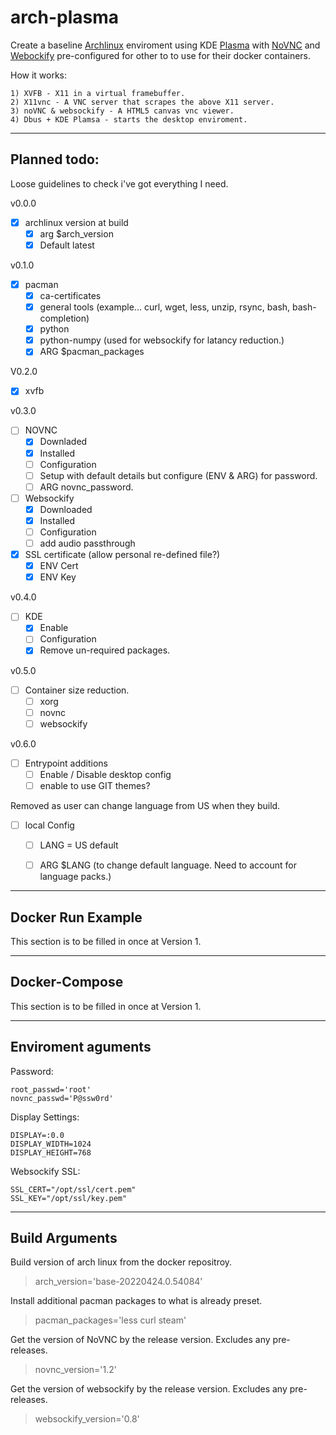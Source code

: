 # arch-plasma


Create a baseline [Archlinux](https://hub.docker.com/_/archlinux) enviroment using KDE [Plasma](https://kde.org/) with [NoVNC](https://github.com/novnc/noVNC) and [Webockify](https://github.com/novnc/websockify) pre-configured for other to to use for their docker containers.


How it works:

    1) XVFB - X11 in a virtual framebuffer.
    2) X11vnc - A VNC server that scrapes the above X11 server.
    3) noVNC & websockify - A HTML5 canvas vnc viewer.
    4) Dbus + KDE Plamsa - starts the desktop enviroment.

---

## Planned todo:

Loose guidelines to check i've got everything I need.

v0.0.0
- [x] archlinux version at build
    - [x] arg $arch_version
    - [x] Default latest

v0.1.0
- [x] pacman
    - [x] ca-certificates
    - [x] general tools (example... curl, wget, less, unzip, rsync, bash, bash-completion)
    - [x] python
    - [x] python-numpy (used for websockify for latancy reduction.)
    - [x] ARG $pacman_packages

V0.2.0
- [x] xvfb

v0.3.0
- [ ] NOVNC
    - [x] Downladed
    - [x] Installed
    - [ ] Configuration
    - [ ] Setup with default details but configure (ENV & ARG) for password.
    - [ ] ARG novnc_password.
- [ ] Websockify
    - [x] Downloaded
    - [x] Installed
    - [ ] Configuration
    - [ ] add audio passthrough
- [x] SSL certificate (allow personal re-defined file?)
    - [x] ENV Cert
    - [x] ENV Key

v0.4.0
- [ ] KDE
    - [x] Enable
    - [ ] Configuration
    - [x] Remove un-required packages.

v0.5.0
- [ ] Container size reduction.
    - [ ] xorg
    - [ ] novnc
    - [ ] websockify

v0.6.0
- [ ] Entrypoint additions
    - [ ] Enable / Disable desktop config
    - [ ] enable to use GIT themes?

Removed as user can change language from US when they build.
- [ ] local Config
    - [ ] LANG = US default
    - [ ] ARG $LANG (to change default language. Need to account for language packs.)


---

## Docker Run Example

This section is to be filled in once at Version 1.


---

## Docker-Compose

This section is to be filled in once at Version 1.

---
## Enviroment aguments

Password:

    root_passwd='root'
    novnc_passwd='P@ssw0rd'

Display Settings:

    DISPLAY=:0.0
    DISPLAY_WIDTH=1024
    DISPLAY_HEIGHT=768

Websockify SSL:

    SSL_CERT="/opt/ssl/cert.pem"
    SSL_KEY="/opt/ssl/key.pem"


---
## Build Arguments

Build version of arch linux from the docker repositroy.

> arch_version='base-20220424.0.54084'

Install additional pacman packages to what is already preset.

> pacman_packages='less curl steam'

Get the version of NoVNC by the release version. Excludes any pre-releases.

> novnc_version='1.2'

Get the version of websockify by the release version. Excludes any pre-releases.

> websockify_version='0.8'

